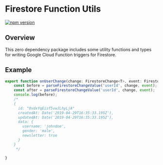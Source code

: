 # Firestore Function Utils
[![npm version](https://badge.fury.io/js/firestore-function-utils.svg)](https://badge.fury.io/js/firestore-function-utils)


## Overview
This zero dependency package includes some utility functions and types for writing
Google Cloud Function triggers for Firestore.

## Example

```typescript
export function onUserChange(change: FirestoreChange<T>, event: FirestoreEvent) {
    const before = parseFirestoreChangeValue('userId', change, event);
    const after = parseFirestoreChangeValue('userId', change, event);
    console.log(before);
    /*
    {
      id: "0vdxYqEisf5vwJLhyLjA"
      createdAt: Date('2019-04-29T16:35:33.195Z'),
  	  updatedAt: Date('2019-04-29T16:35:33.195Z'),
  	  data: {
  	  	username: 'johndoe',
  	  	gender: 'male',
  	  	newsletter: true
  	  }
    }
     */

}
```
